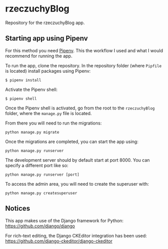 # rzeczuchyBlog
Repository for the rzeczuchyBlog app.

## Starting app using Pipenv
For this method you need [Pipenv](https://pypi.org/project/pipenv/). This the workflow I used and what I would recommend for running the app.

To run the app, clone the repository. In the repository folder (where `Pipfile` is located) install packages using Pipenv:
```
$ pipenv install
```

Activate the Pipenv shell:
```
$ pipenv shell
```

Once the Pipenv shell is activated, go from the root to the `rzeczuchyBlog` folder, where the `manage.py` file is located.

From there you will need to run the migrations:
```
python manage.py migrate
```

Once the migrations are completed, you can start the app using:
```
python manage.py runserver
```

The development server should by default start at port 8000. You can specify a different port like so:
```
python manage.py runserver [port]
```

To access the admin area, you will need to create the superuser with:
```
python manage.py createsuperuser
```

## Notices
This app makes use of the Django framework for Python:\
https://github.com/django/django

For rich-text editing, the Django CKEditor integration has been used:\
https://github.com/django-ckeditor/django-ckeditor